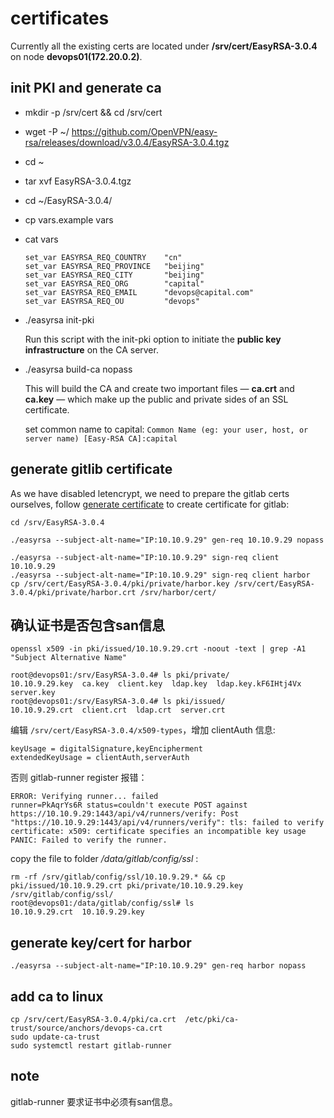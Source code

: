 # certificates

Currently all the existing certs are located under **/srv/cert/EasyRSA-3.0.4** on node **devops01(172.20.0.2)**.

## init PKI and generate ca
* mkdir -p /srv/cert && cd /srv/cert
* wget -P ~/ https://github.com/OpenVPN/easy-rsa/releases/download/v3.0.4/EasyRSA-3.0.4.tgz
* cd ~
* tar xvf EasyRSA-3.0.4.tgz
* cd ~/EasyRSA-3.0.4/
* cp vars.example vars
* cat vars

    ```
    set_var EASYRSA_REQ_COUNTRY    "cn"
    set_var EASYRSA_REQ_PROVINCE   "beijing"
    set_var EASYRSA_REQ_CITY       "beijing"
    set_var EASYRSA_REQ_ORG        "capital"
    set_var EASYRSA_REQ_EMAIL      "devops@capital.com"
    set_var EASYRSA_REQ_OU         "devops"
    ```
* ./easyrsa init-pki

  Run this script with the init-pki option to initiate the **public key infrastructure** on the CA server.
  
  
* ./easyrsa build-ca nopass

  This will build the CA and create two important files — **ca.crt** and **ca.key** — which make up the public and private sides of an SSL certificate.

  set common name to capital: 
  `Common Name (eg: your user, host, or server name) [Easy-RSA CA]:capital`

## generate gitlib certificate

As we have disabled letencrypt, we need to prepare the gitlab certs ourselves, follow [generate certificate](./cert.md) to create certificate for gitlab:

```
cd /srv/EasyRSA-3.0.4

./easyrsa --subject-alt-name="IP:10.10.9.29" gen-req 10.10.9.29 nopass

./easyrsa --subject-alt-name="IP:10.10.9.29" sign-req client 10.10.9.29
./easyrsa --subject-alt-name="IP:10.10.9.29" sign-req client harbor
cp /srv/cert/EasyRSA-3.0.4/pki/private/harbor.key /srv/cert/EasyRSA-3.0.4/pki/private/harbor.crt /srv/harbor/cert/
```

## 确认证书是否包含san信息

```
openssl x509 -in pki/issued/10.10.9.29.crt -noout -text | grep -A1 "Subject Alternative Name"

root@devops01:/srv/EasyRSA-3.0.4# ls pki/private/
10.10.9.29.key  ca.key  client.key  ldap.key  ldap.key.kF6IHtj4Vx  server.key
root@devops01:/srv/EasyRSA-3.0.4# ls pki/issued/
10.10.9.29.crt  client.crt  ldap.crt  server.crt
```

编辑 `/srv/cert/EasyRSA-3.0.4/x509-types`，增加 clientAuth 信息:
```
keyUsage = digitalSignature,keyEncipherment
extendedKeyUsage = clientAuth,serverAuth
```

否则 gitlab-runner register 报错：
```
ERROR: Verifying runner... failed                   
runner=PkAqrYs6R status=couldn't execute POST against https://10.10.9.29:1443/api/v4/runners/verify: Post "https://10.10.9.29:1443/api/v4/runners/verify": tls: failed to verify certificate: x509: certificate specifies an incompatible key usage
PANIC: Failed to verify the runner.
```

copy the file to folder */data/gitlab/config/ssl* :
```
rm -rf /srv/gitlab/config/ssl/10.10.9.29.* && cp pki/issued/10.10.9.29.crt pki/private/10.10.9.29.key /srv/gitlab/config/ssl/
root@devops01:/data/gitlab/config/ssl# ls
10.10.9.29.crt  10.10.9.29.key
```

## generate key/cert for harbor
```
./easyrsa --subject-alt-name="IP:10.10.9.29" gen-req harbor nopass

```

## add ca to linux

```
cp /srv/cert/EasyRSA-3.0.4/pki/ca.crt  /etc/pki/ca-trust/source/anchors/devops-ca.crt
sudo update-ca-trust
sudo systemctl restart gitlab-runner
```

## note

gitlab-runner 要求证书中必须有san信息。
